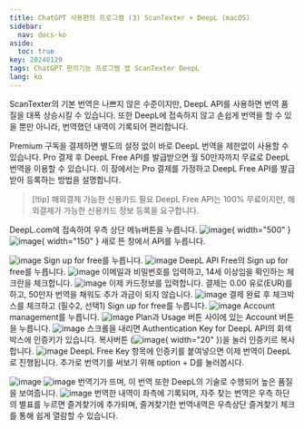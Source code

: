 ```yaml
---
title: ChatGPT 사용편의 프로그램 (3) ScanTexter + DeepL (macOS)
sidebar:
  nav: docs-ko
aside:
  toc: true
key: 20240129
tags: ChatGPT 편의기능 프로그램 앱 ScanTexter DeepL
lang: ko
---
```


ScanTexter의 기본 번역은 나쁘지 않은 수준이지만, DeepL API를 사용하면 번역 품질을 대폭 상승시킬 수 있습니다. 또한 DeepL에 접속하지 않고 손쉽게 번역을 할 수 있을 뿐만 아니라, 번역했던 내역이 기록되어 편리합니다.

Premium 구독을 결제하면 별도의 설정 없이 바로 DeepL 번역을 제한없이 사용할 수 있습니다. Pro 결제 후 DeepL Free API를 발급받으면 월 50만자까지 무료로 DeepL 번역을 이용할 수 있습니다. 이 장에서는 Pro 결제를 가정하고 DeepL Free API를 발급받아 등록하는 방법을 설명합니다.

>[!tip] 해외결제 가능한 신용카드 필요
>DeepL Free API는 100% 무료이지만, 해외결제가 가능한 신용카드 정보 등록을 요구합니다.

DeepL.com에 접속하여 우측 상단 메뉴버튼을 누릅니다.
![image](/assets/img/2024-01-30-ScanTexter-and-DeepL/스크린샷-2024-01-14-오후-5.40.25.png){ width="500" }
![image](/assets/img/2024-01-30-ScanTexter-and-DeepL/스크린샷-2024-01-14-오후-5.40.47.png){ width="150" }
새로 뜬 창에서 API를 누릅니다.

![image](/assets/img/2024-01-30-ScanTexter-and-DeepL/스크린샷-2024-01-14-오후-5.41.54.png)
Sign up for free를 누릅니다.
![image](/assets/img/2024-01-30-ScanTexter-and-DeepL/스크린샷-2024-01-14-오후-5.42.33.png)
DeepL API Free의 Sign up for free를 누릅니다.
![image](/assets/img/2024-01-30-ScanTexter-and-DeepL/스크린샷-2024-01-14-오후-5.43.03.png)
이메일과 비밀번호를 입력하고, 14세 이상임을 확인하는 체크란을 체크합니다.
![image](/assets/img/2024-01-30-ScanTexter-and-DeepL/스크린샷-2024-01-14-오후-5.43.58.png)
이제 카드정보를 입력합니다. 결제는 0.00 유로(EUR)를 하고, 50만자 번역을 채워도 추가 과금이 되지 않습니다.
![image](/assets/img/2024-01-30-ScanTexter-and-DeepL/스크린샷-2024-01-14-오후-5.49.51.png)
결제 완료 후 체크박스를 체크하고 (필수2, 선택1) Sign up for free를 누릅니다.
![image](/assets/img/2024-01-30-ScanTexter-and-DeepL/스크린샷-2024-01-14-오후-5.51.52.png)
Account management를 누릅니다.
![image](/assets/img/2024-01-30-ScanTexter-and-DeepL/스크린샷-2024-01-14-오후-5.52.21.png)
Plan과 Usage 버튼 사이에 있는 Account 버튼을 누릅니다.
![image](/assets/img/2024-01-30-ScanTexter-and-DeepL/스크린샷-2024-01-14-오후-5.52.52.png)
스크롤을 내리면 Authentication Key for DeepL API의 회색 박스에 인증키가 있습니다. 복사버튼 (![image](/assets/img/2024-01-30-ScanTexter-and-DeepL/스크린샷-2024-01-14-오후-5.53.29.png){ width="20" })을 눌러 인증키르 복사합니다.
![image](/assets/img/2024-01-30-ScanTexter-and-DeepL/스크린샷-2024-01-14-오후-5.56.26.png)
DeepL Free Key 항목에 인증키를 붙여넣으면 이제 번역이 DeepL로 진행됩니다. 추가로 번역기를 써보기 위해 option + D를 눌러봅시다.

![image](/assets/img/2024-01-30-ScanTexter-and-DeepL/스크린샷-2024-01-14-오후-5.58.19.png)
![image](/assets/img/2024-01-30-ScanTexter-and-DeepL/스크린샷-2024-01-14-오후-6.02.07.png)
번역기가 뜨며, 이 번역 또한 DeepL의 기술로 수행되어 높은 품질을 보여줍니다.
![image](/assets/img/2024-01-30-ScanTexter-and-DeepL/스크린샷-2024-01-14-오후-6.03.16.png)
번역한 내역이 좌측에 기록되며, 자주 찾는 번역은 우측 하단의 별표를 누르면 즐겨찾기에 추가되며, 즐겨찾기한 번역내역은 우측상단 즐겨찾기 체크를 통해 쉽게 열람할 수 있습니다.